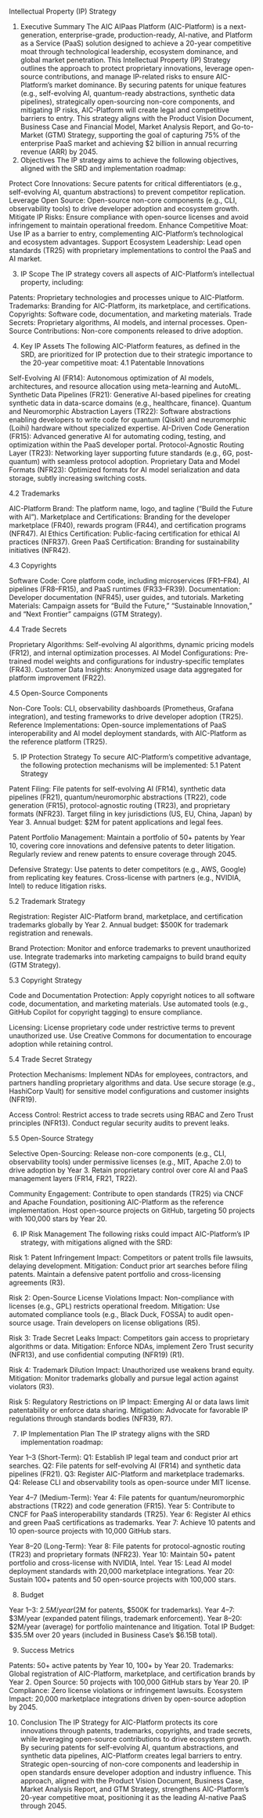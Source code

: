 Intellectual Property (IP) Strategy
1. Executive Summary
The AIC AIPaas Platform (AIC-Platform) is a next-generation, enterprise-grade, production-ready, AI-native, and Platform as a Service (PaaS) solution designed to achieve a 20-year competitive moat through technological leadership, ecosystem dominance, and global market penetration. This Intellectual Property (IP) Strategy outlines the approach to protect proprietary innovations, leverage open-source contributions, and manage IP-related risks to ensure AIC-Platform’s market dominance. By securing patents for unique features (e.g., self-evolving AI, quantum-ready abstractions, synthetic data pipelines), strategically open-sourcing non-core components, and mitigating IP risks, AIC-Platform will create legal and competitive barriers to entry. This strategy aligns with the Product Vision Document, Business Case and Financial Model, Market Analysis Report, and Go-to-Market (GTM) Strategy, supporting the goal of capturing 75% of the enterprise PaaS market and achieving $2 billion in annual recurring revenue (ARR) by 2045.
2. Objectives
The IP strategy aims to achieve the following objectives, aligned with the SRD and implementation roadmap:

Protect Core Innovations: Secure patents for critical differentiators (e.g., self-evolving AI, quantum abstractions) to prevent competitor replication.
Leverage Open Source: Open-source non-core components (e.g., CLI, observability tools) to drive developer adoption and ecosystem growth.
Mitigate IP Risks: Ensure compliance with open-source licenses and avoid infringement to maintain operational freedom.
Enhance Competitive Moat: Use IP as a barrier to entry, complementing AIC-Platform’s technological and ecosystem advantages.
Support Ecosystem Leadership: Lead open standards (TR25) with proprietary implementations to control the PaaS and AI market.

3. IP Scope
The IP strategy covers all aspects of AIC-Platform’s intellectual property, including:

Patents: Proprietary technologies and processes unique to AIC-Platform.
Trademarks: Branding for AIC-Platform, its marketplace, and certifications.
Copyrights: Software code, documentation, and marketing materials.
Trade Secrets: Proprietary algorithms, AI models, and internal processes.
Open-Source Contributions: Non-core components released to drive adoption.

4. Key IP Assets
The following AIC-Platform features, as defined in the SRD, are prioritized for IP protection due to their strategic importance to the 20-year competitive moat:
4.1 Patentable Innovations

Self-Evolving AI (FR14): Autonomous optimization of AI models, architectures, and resource allocation using meta-learning and AutoML.
Synthetic Data Pipelines (FR21): Generative AI-based pipelines for creating synthetic data in data-scarce domains (e.g., healthcare, finance).
Quantum and Neuromorphic Abstraction Layers (TR22): Software abstractions enabling developers to write code for quantum (Qiskit) and neuromorphic (Loihi) hardware without specialized expertise.
AI-Driven Code Generation (FR15): Advanced generative AI for automating coding, testing, and optimization within the PaaS developer portal.
Protocol-Agnostic Routing Layer (TR23): Networking layer supporting future standards (e.g., 6G, post-quantum) with seamless protocol adoption.
Proprietary Data and Model Formats (NFR23): Optimized formats for AI model serialization and data storage, subtly increasing switching costs.

4.2 Trademarks

AIC-Platform Brand: The platform name, logo, and tagline (“Build the Future with AI”).
Marketplace and Certifications: Branding for the developer marketplace (FR40), rewards program (FR44), and certification programs (NFR47).
AI Ethics Certification: Public-facing certification for ethical AI practices (NFR37).
Green PaaS Certification: Branding for sustainability initiatives (NFR42).

4.3 Copyrights

Software Code: Core platform code, including microservices (FR1–FR4), AI pipelines (FR8–FR15), and PaaS runtimes (FR33–FR39).
Documentation: Developer documentation (NFR45), user guides, and tutorials.
Marketing Materials: Campaign assets for “Build the Future,” “Sustainable Innovation,” and “Next Frontier” campaigns (GTM Strategy).

4.4 Trade Secrets

Proprietary Algorithms: Self-evolving AI algorithms, dynamic pricing models (FR12), and internal optimization processes.
AI Model Configurations: Pre-trained model weights and configurations for industry-specific templates (FR43).
Customer Data Insights: Anonymized usage data aggregated for platform improvement (FR22).

4.5 Open-Source Components

Non-Core Tools: CLI, observability dashboards (Prometheus, Grafana integration), and testing frameworks to drive developer adoption (TR25).
Reference Implementations: Open-source implementations of PaaS interoperability and AI model deployment standards, with AIC-Platform as the reference platform (TR25).

5. IP Protection Strategy
To secure AIC-Platform’s competitive advantage, the following protection mechanisms will be implemented:
5.1 Patent Strategy

Patent Filing:
File patents for self-evolving AI (FR14), synthetic data pipelines (FR21), quantum/neuromorphic abstractions (TR22), code generation (FR15), protocol-agnostic routing (TR23), and proprietary formats (NFR23).
Target filing in key jurisdictions (US, EU, China, Japan) by Year 3.
Annual budget: $2M for patent applications and legal fees.


Patent Portfolio Management:
Maintain a portfolio of 50+ patents by Year 10, covering core innovations and defensive patents to deter litigation.
Regularly review and renew patents to ensure coverage through 2045.


Defensive Strategy:
Use patents to deter competitors (e.g., AWS, Google) from replicating key features.
Cross-license with partners (e.g., NVIDIA, Intel) to reduce litigation risks.



5.2 Trademark Strategy

Registration:
Register AIC-Platform brand, marketplace, and certification trademarks globally by Year 2.
Annual budget: $500K for trademark registration and renewals.


Brand Protection:
Monitor and enforce trademarks to prevent unauthorized use.
Integrate trademarks into marketing campaigns to build brand equity (GTM Strategy).



5.3 Copyright Strategy

Code and Documentation Protection:
Apply copyright notices to all software code, documentation, and marketing materials.
Use automated tools (e.g., GitHub Copilot for copyright tagging) to ensure compliance.


Licensing:
License proprietary code under restrictive terms to prevent unauthorized use.
Use Creative Commons for documentation to encourage adoption while retaining control.



5.4 Trade Secret Strategy

Protection Mechanisms:
Implement NDAs for employees, contractors, and partners handling proprietary algorithms and data.
Use secure storage (e.g., HashiCorp Vault) for sensitive model configurations and customer insights (NFR19).


Access Control:
Restrict access to trade secrets using RBAC and Zero Trust principles (NFR13).
Conduct regular security audits to prevent leaks.



5.5 Open-Source Strategy

Selective Open-Sourcing:
Release non-core components (e.g., CLI, observability tools) under permissive licenses (e.g., MIT, Apache 2.0) to drive adoption by Year 3.
Retain proprietary control over core AI and PaaS management layers (FR14, FR21, TR22).


Community Engagement:
Contribute to open standards (TR25) via CNCF and Apache Foundation, positioning AIC-Platform as the reference implementation.
Host open-source projects on GitHub, targeting 50 projects with 100,000 stars by Year 20.



6. IP Risk Management
The following risks could impact AIC-Platform’s IP strategy, with mitigations aligned with the SRD:

Risk 1: Patent Infringement
Impact: Competitors or patent trolls file lawsuits, delaying development.
Mitigation: Conduct prior art searches before filing patents. Maintain a defensive patent portfolio and cross-licensing agreements (R3).


Risk 2: Open-Source License Violations
Impact: Non-compliance with licenses (e.g., GPL) restricts operational freedom.
Mitigation: Use automated compliance tools (e.g., Black Duck, FOSSA) to audit open-source usage. Train developers on license obligations (R5).


Risk 3: Trade Secret Leaks
Impact: Competitors gain access to proprietary algorithms or data.
Mitigation: Enforce NDAs, implement Zero Trust security (NFR13), and use confidential computing (NFR19) (R1).


Risk 4: Trademark Dilution
Impact: Unauthorized use weakens brand equity.
Mitigation: Monitor trademarks globally and pursue legal action against violators (R3).


Risk 5: Regulatory Restrictions on IP
Impact: Emerging AI or data laws limit patentability or enforce data sharing.
Mitigation: Advocate for favorable IP regulations through standards bodies (NFR39, R7).



7. IP Implementation Plan
The IP strategy aligns with the SRD implementation roadmap:

Year 1–3 (Short-Term):
Q1: Establish IP legal team and conduct prior art searches.
Q2: File patents for self-evolving AI (FR14) and synthetic data pipelines (FR21).
Q3: Register AIC-Platform and marketplace trademarks.
Q4: Release CLI and observability tools as open-source under MIT license.


Year 4–7 (Medium-Term):
Year 4: File patents for quantum/neuromorphic abstractions (TR22) and code generation (FR15).
Year 5: Contribute to CNCF for PaaS interoperability standards (TR25).
Year 6: Register AI ethics and green PaaS certifications as trademarks.
Year 7: Achieve 10 patents and 10 open-source projects with 10,000 GitHub stars.


Year 8–20 (Long-Term):
Year 8: File patents for protocol-agnostic routing (TR23) and proprietary formats (NFR23).
Year 10: Maintain 50+ patent portfolio and cross-license with NVIDIA, Intel.
Year 15: Lead AI model deployment standards with 20,000 marketplace integrations.
Year 20: Sustain 100+ patents and 50 open-source projects with 100,000 stars.



8. Budget

Year 1–3: $2.5M/year ($2M for patents, $500K for trademarks).
Year 4–7: $3M/year (expanded patent filings, trademark enforcement).
Year 8–20: $2M/year (average) for portfolio maintenance and litigation.
Total IP Budget: $35.5M over 20 years (included in Business Case’s $6.15B total).

9. Success Metrics

Patents: 50+ active patents by Year 10, 100+ by Year 20.
Trademarks: Global registration of AIC-Platform, marketplace, and certification brands by Year 2.
Open Source: 50 projects with 100,000 GitHub stars by Year 20.
IP Compliance: Zero license violations or infringement lawsuits.
Ecosystem Impact: 20,000 marketplace integrations driven by open-source adoption by 2045.

10. Conclusion
The IP Strategy for AIC-Platform protects its core innovations through patents, trademarks, copyrights, and trade secrets, while leveraging open-source contributions to drive ecosystem growth. By securing patents for self-evolving AI, quantum abstractions, and synthetic data pipelines, AIC-Platform creates legal barriers to entry. Strategic open-sourcing of non-core components and leadership in open standards ensure developer adoption and industry influence. This approach, aligned with the Product Vision Document, Business Case, Market Analysis Report, and GTM Strategy, strengthens AIC-Platform’s 20-year competitive moat, positioning it as the leading AI-native PaaS through 2045.